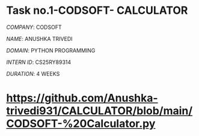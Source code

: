 # Task no.1-CODSOFT- CALCULATOR

*COMPANY*: CODSOFT

*NAME*: ANUSHKA TRIVEDI

*DOMAIN*: PYTHON PROGRAMMING

*INTERN ID*: CS25RY89314

*DURATION*: 4 WEEKS
# https://github.com/Anushka-trivedi931/CALCULATOR/blob/main/CODSOFT-%20Calculator.py

 

  
    
